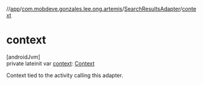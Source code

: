 //[app](../../../index.md)/[com.mobdeve.gonzales.lee.ong.artemis](../index.md)/[SearchResultsAdapter](index.md)/[context](context.md)

# context

[androidJvm]\
private lateinit var [context](context.md): [Context](https://developer.android.com/reference/kotlin/android/content/Context.html)

Context tied to the activity calling this adapter.
